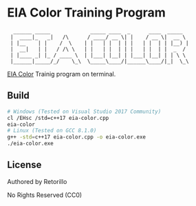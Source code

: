 # EIA Color Training Program

```
  ______ _____             _____ ____  _      ____  _____
 |  ____|_   _|   /\      / ____/ __ \| |    / __ \|  __ \
 | |__    | |    /  \    | |   | |  | | |   | |  | | |__) |
 |  __|   | |   / /\ \   | |   | |  | | |   | |  | |  _  /
 | |____ _| |_ / ____ \  | |___| |__| | |___| |__| | | \ \
 |______|_____/_/    \_\  \_____\____/|______\____/|_|  \_\
```

[EIA Color](https://en.wikipedia.org/wiki/Electronic_color_code) Trainig program on terminal.

## Build

```bash
# Windows (Tested on Visual Studio 2017 Community)
cl /EHsc /std=c++17 eia-color.cpp
eia-color
# Linux (Tested on GCC 8.1.0)
g++ -std=c++17 eia-color.cpp -o eia-color.exe
./eia-color.exe
```

## License

Authored by Retorillo

No Rights Reserved (CC0)
